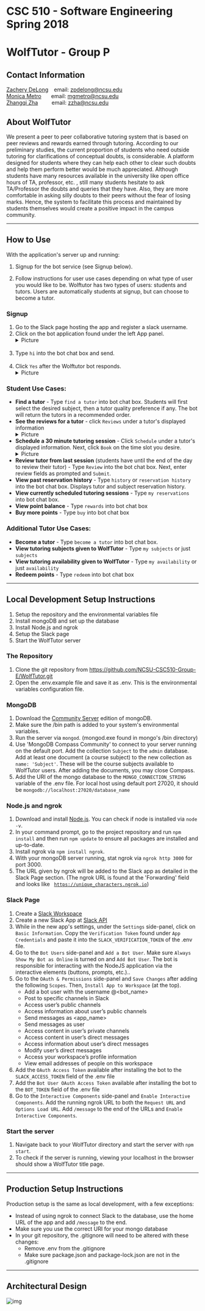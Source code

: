 # CSC 510 - Software Engineering Spring 2018

# WolfTutor - Group P

## Contact Information

[Zachery DeLong](https://github.com/zacherypd)  &ensp; email:  zpdelong@ncsu.edu <br>
[Monica Metro](https://github.com/mgmetro4) &ensp; &ensp; email:  mgmetro@ncsu.edu <br>
[Zhangqi Zha](https://github.com/zhazhangqi)   &ensp;&ensp;&ensp;&ensp; email: zzha@ncsu.edu

## About WolfTutor
We present a peer to peer collaborative tutoring system that is based on peer reviews and rewards earned through tutoring. According to our preliminary studies, the current proportion of students who need outside tutoring for clarifications of conceptual doubts, is considerable. A platform designed for students where they can help each other to clear such doubts and help them perform better would be much appreciated. Although students have many resources available in the university like open office hours of TA, professor, etc. , still many students hesitate to ask TA/Professor the doubts and queries that they have. Also, they are more comfortable in asking silly doubts to their peers without the fear of losing marks. Hence, the system to facilitate this process and maintained by students themselves would create a positive impact in the campus community.

------------------------------------------------------------------------------------------------------------------------------------

## How to Use
With the application's server up and running:

1. Signup for the bot service (see Signup below).

2. Follow instructions for user use cases depending on what type of user you would like to be. Wolftutor has two types of users: students and tutors. Users are automatically students at signup, but can choose to become a tutor.

 ### Signup
 
<ol>
  <li> Go to the Slack page hosting the app and register a slack username.</li>  

  <li> Click on the bot application found under the left App panel.
    <details><summary>Picture</summary><center>![img]()</center></details>
  </li><br>

  <li> Type <code>hi</code> into the bot chat box and send.</li><br>

  <li> Click <code>Yes</code> after the Wolftutor bot responds.
    <details><summary>Picture</summary><center>![img]()</center></details>
  </li>
</ol>

 ### Student Use Cases:
 
<ul>
  <li> <b>Find a tutor</b> - Type <code>find a tutor</code> into bot chat box. Students will first select the desired subject, then a tutor quality preference if any. The bot will return the tutors in a recommended order. </li>

  <li> <b>See the reviews for a tutor</b> - click <code>Reviews</code> under a tutor's displayed information
    <details><summary>Picture</summary><center>![img]()</center></details>
  </li>

  <li> <b>Schedule a 30 minute tutoring session</b> - Click <code>Schedule</code> under a tutor's displayed information. Next, click <code>Book</code> on the time slot you desire.
    <details><summary>Picture</summary><center>![img]()</center></details>
  </li>

  <li> <b>Review tutor from last session</b> (students have until the end of the day to review their tutor) - Type <code>Review</code> into the bot chat box. Next, enter review fields as prompted and <code>Submit</code>. </li>

  <li> <b>View past reservation history</b> - Type <code>history</code> or <code>reservation history</code> into the bot chat box. Displays tutor and subject reservation history. </li>

  <li> <b>View currently scheduled tutoring sessions</b> - Type <code>my reservations</code> into bot chat box. </li>

  <li> <b>View point balance</b> - Type <code>rewards</code> into bot chat box</li>
  
  <li> <b>Buy more points</b> - Type <code>buy</code> into bot chat box</li>   


</ul>

### Additional Tutor Use Cases:
<ul>
  <li> <b>Become a tutor</b> - Type <code>become a tutor</code> into bot chat box. </li>
  <li> <b>View tutoring subjects given to WolfTutor</b> - Type <code>my subjects</code> or just <code>subjects</code></li>
  <li> <b>View tutoring availability given to WolfTutor</b> - Type <code>my availability</code> or just <code>availability</code></li>
  <li> <b>Redeem points</b> - Type <code>redeem</code> into bot chat box</li>   
</ul>

------------------------------------------------------------------------------------------------------------------------------------

## Local Development Setup Instructions
1. Setup the repository and the environmental variables file
2. Install mongoDB and set up the database
3. Install Node.js and ngrok
2. Setup the Slack page
6. Start the WolfTutor server

### The Repository
1. Clone the git repository from https://github.com/NCSU-CSC510-Group-E/WolfTutor.git 
2. Open the .env.example file and save it as .env. This is the environmental variables configuration file.

### MongoDB
1. Download the [Community Server](https://www.mongodb.com/download-center#community) edition of mongoDB.
2. Make sure the /bin path is added to your system's environmental variables.
3. Run the server via `mongod`. (mongod.exe found in mongo's /bin directory)
4. Use 'MongoDB Compass Community' to connect to your server running on the default port. Add the collection `Subject` to the `admin` database. Add at least one document (a course subject) to the new collection as `name: 'Subject'`. These will be the course subjects available to WolfTutor users. After adding the documents, you may close Compass.
5. Add the URI of the mongo database to the <code>MONGO_CONNECTION_STRING</code> variable of the .env file. For local host using default port 27020, it should be <code>mongodb://localhost:27020/database_name</code>

### Node.js and ngrok
1. Download and install [Node.js](https://nodejs.org/en/download/). You can check if node is installed via `node -v`.
2. In your command prompt, go to the project repository and run `npm install` and then run `npm update` to ensure all packages are installed and up-to-date.
3. Install ngrok via `npm install ngrok`. 
4. With your mongoDB server running, stat ngrok via `ngrok http 3000` for port 3000.
5. The URL given by ngrok will be added to the Slack app as detailed in the Slack Page section.  (The ngrok URL is found at the 'Forwarding' field and looks like <code> https://unique_characters.ngrok.io</code>)

### Slack Page
1. Create a [Slack Workspace](https://slack.com/create#email)
2. Create a new Slack App at [Slack API](https://api.slack.com/apps)
3. While in the new app's settings, under the `Settings` side-panel, click on `Basic Information`. Copy the `Verification Token` found under `App Credentials` and paste it into the `SLACK_VERIFICATION_TOKEN` of the .env file.
4. Go to the `Bot Users` side-panel and `Add a Bot User`. Make sure `Always Show My Bot as Online` is turned on and `Add Bot User`. The bot is responsible for interacting with the NodeJS application via the interactive elements (buttons, prompts, etc.)..
5. Go to the `OAuth & Permissions` side-panel and `Save Changes` after adding the following `Scopes`. Then, `Install App to Workspace` (at the top).
     - Add a bot user with the username @<bot_name>
     - Post to specific channels in Slack
     - Access user’s public channels
     - Access information about user’s public channels
     - Send messages as <app_name>
     - Send messages as user
     - Access content in user’s private channels
     - Access content in user’s direct messages
     - Access information about user’s direct messages
     - Modify user’s direct messages
     - Access your workspace’s profile information
     - View email addresses of people on this workspace
6. Add the `OAuth Access Token` available after installing the bot to the `SLACK_ACCESS_TOKEN` field of the .env file
7. Add the `Bot User OAuth Access Token` available after installing the bot to the `BOT_TOKEN` field of the .env file
8. Go to the `Interactive Components` side-panel and `Enable Interactive Components`. Add the running ngrok URL to both the `Request URL` and `Options Load URL`. Add `/message` to the end of the URLs and `Enable Interactive Components`.
 
 ### Start the server
 1. Navigate back to your WolfTutor directory and start the server with `npm start`. 
 2. To check if the server is running, viewing your localhost in the browser should show a WolfTutor title page.
 
------------------------------------------------------------------------------------------------------------------------------------


## Production Setup Instructions
<p>Production setup is the same as local development, with a few exceptions:</p>
<ul>
 <li>Instead of using ngrok to connect Slack to the database, use the home URL of the app and add <code>/message</code> to the end.</li>
 <li>Make sure you use the correct URI for your mongo database</li>
 <li>In your git repository, the .gitignore will need to be altered with these changes:
 <ul>
  <li>Remove .env from the .gitignore</li>
  <li>Make sure package.json and package-lock.json are not in the .gitignore</li>
  </ul></li>
</ul>

------------------------------------------------------------------------------------------------------------------------------------

## Architectural Design

![img](https://github.com/rikenshah/WolfTutor/blob/master/Reports/pictures/Architecture_final.png)
